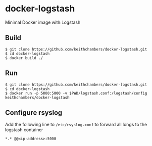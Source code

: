 # docker-logstash
Minimal Docker image with Logstash

## Build
```
$ git clone https://github.com/keithchambers/docker-logstash.git
$ cd docker-logstash
$ docker build ./
```

## Run
```
$ git clone https://github.com/keithchambers/docker-logstash.git
$ cd docker-logstash
$ docker run -p 5000:5000 -v $PWD/logstash.conf:/logstash/config keithchambers/docker-logstash
```

## Configure rsyslog
Add the following line to `/etc/rsyslog.conf` to forward all longs to the logstash container
```
*.* @@<ip-address>:5000
```
